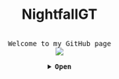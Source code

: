 <h1 align="center">NightfallGT</h1>
<p align="center">
  
  <samp>
    <b></b>
    <br>Welcome to my GitHub page<br>

</samp>

  <img src="https://64.media.tumblr.com/7dfbef26b0388a91922e9727650b51e9/tumblr_ooy2i7l8Du1vefoo6o5_540.gif" />

</p>

<details align="center">

<summary> <b> <samp> Open </samp></b></summary>
<samp>

  <br> </br>
```
16 year old developer
 ```
  
<p align="center">
<a href="http://nightfall.epizy.com">Website</a>
</p> 

</samp>
</details>
